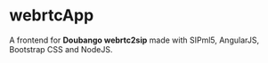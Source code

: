 # webrtcApp
A frontend for **Doubango webrtc2sip** made with SIPml5, AngularJS, Bootstrap CSS and NodeJS.
